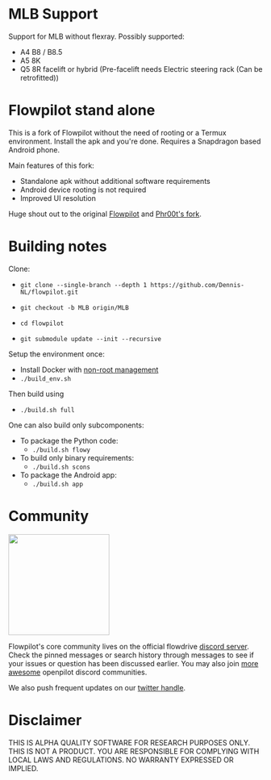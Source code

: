 # MLB Support
Support for MLB without flexray.
Possibly supported:
- A4 B8 / B8.5
- A5 8K
- Q5 8R facelift or hybrid (Pre-facelift needs Electric steering rack (Can be retrofitted))

# Flowpilot stand alone
This is a fork of Flowpilot without the need of rooting or a Termux environment. Install the apk and you're done. Requires a Snapdragon based Android phone.

Main features of this fork:
* Standalone apk without additional software requirements
* Android device rooting is not required
* Improved UI resolution

Huge shout out to the original [Flowpilot](https://github.com/flowdriveai/flowpilot) and [Phr00t's fork](https://github.com/phr00t/flowpilot).

# Building notes
Clone:
* `git clone --single-branch --depth 1 https://github.com/Dennis-NL/flowpilot.git`
* `git checkout -b MLB origin/MLB`

* `cd flowpilot`
* `git submodule update --init --recursive`

Setup the environment once:
* Install Docker with [non-root management](https://docs.docker.com/engine/install/linux-postinstall/)
* `./build_env.sh`

Then build using
* `./build.sh full`

One can also build only subcomponents:
* To package the Python code:
  * `./build.sh flowy`
* To build only binary requirements:
  * `./build.sh scons`
* To package the Android app:
  * `./build.sh app`

# Community

[<img src="https://assets-global.website-files.com/6257adef93867e50d84d30e2/636e0b5061df29d55a92d945_full_logo_blurple_RGB.svg" width="200">](https://discord.com/invite/APJaQR9nhz)

Flowpilot's core community lives on the official flowdrive [discord server](https://discord.com/invite/APJaQR9nhz). Check the pinned messages or search history through messages to see if your issues or question has been discussed earlier. You may also join [more awesome](https://linktr.ee/flowdrive) openpilot discord communities. 

We also push frequent updates on our [twitter handle](https://twitter.com/flowdrive_ai).

# Disclaimer 

THIS IS ALPHA QUALITY SOFTWARE FOR RESEARCH PURPOSES ONLY. THIS IS NOT A PRODUCT. YOU ARE RESPONSIBLE FOR COMPLYING WITH LOCAL LAWS AND REGULATIONS. NO WARRANTY EXPRESSED OR IMPLIED.
